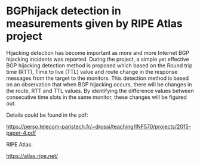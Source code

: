 # BGPhijack detection in measurements given by RIPE Atlas project


Hijacking detection has become important as more
and more Internet BGP hijacking incidents was reported. During the project, a simple yet effective BGP hijacking detection method is
proposed which based on the Round trip time (RTT), Time to live
(TTL) value and route change in the response messages from the
target to the monitors. This detection method is based on an
observation that when BGP hijacking occurs, there will be
changes in the route, RTT and TTL values. By identifying the
difference values between consecutive time slots in the same
monitor, these changes will be figured out. 

Details could be found in the pdf:

https://perso.telecom-paristech.fr/~drossi/teaching/INF570/projects/2015-paper-4.pdf

RIPE Atlas:

https://atlas.ripe.net/

